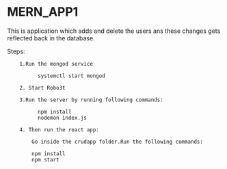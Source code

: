 # MERN_APP1
This is application which adds and delete the users ans these changes gets reflected back in the database.

Steps:

        1.Run the mongod service 

              systemctl start mongod

        2. Start Robo3t 

        3.Run the server by running following commands:

              npm install
              nodemon index.js

        4. Then run the react app:

            Go inside the crudapp folder.Run the following commands:

            npm install
            npm start
    
